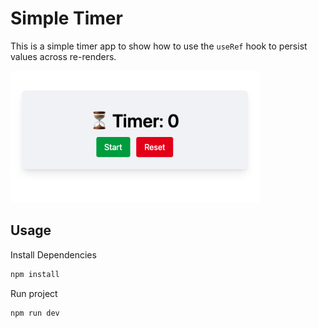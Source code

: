 # Simple Timer

This is a simple timer app to show how to use the `useRef` hook to persist values across re-renders.

<img src="./public/screen.png" width="400" />

## Usage

Install Dependencies

```bash
npm install
```

Run project

```bash
npm run dev
```
